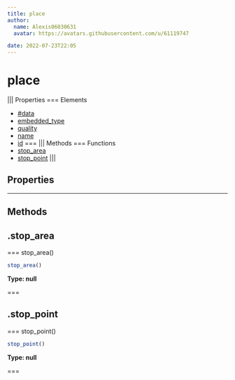 ```yaml
---
title: place
author:
  name: Alexis06030631
  avatar: https://avatars.githubusercontent.com/u/61119747

date: 2022-07-23T22:05
---
```


# place

||| Properties
=== Elements
- [#data](##data)
- [embedded_type](#embedded_type)
- [quality](#quality)
- [name](#name)
- [id](#id)
===
||| Methods
=== Functions
- [stop_area](#stop_area)
- [stop_point](#stop_point)
|||
## Properties
---
## Methods
## .stop_area

=== stop_area()




```javascript
stop_area()
```
**Type: null**

===

## .stop_point

=== stop_point()




```javascript
stop_point()
```
**Type: null**

===

